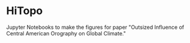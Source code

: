 # HiTopo
Jupyter Notebooks to make the figures for paper "Outsized Influence of Central American Orography on Global Climate."
